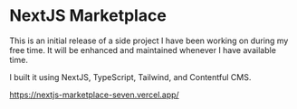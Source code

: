 # NextJS Marketplace

This is an initial release of a side project I have been working on during my free time.
It will be enhanced and maintained whenever I have available time.

I built it using NextJS, TypeScript, Tailwind, and Contentful CMS.



https://nextjs-marketplace-seven.vercel.app/
